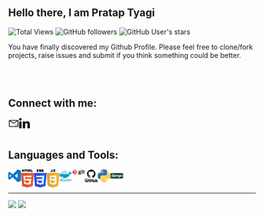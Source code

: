 ## Hello there, I am Pratap Tyagi
![Total Views](https://views.whatilearened.today/views/github/sharmas1ddharth/sharmas1ddharth.svg)
![GitHub followers](https://img.shields.io/github/followers/sharmas1ddharth?style=for-the-badge)
![GitHub User's stars](https://img.shields.io/github/stars/sharmas1ddharth?style=for-the-badge)
<br />

You have finally discovered my Github Profile. Please feel free to clone/fork projects, raise issues and submit if you think something could be better.

<br/>
<br/>

## Connect with me:
[<img align="left" alt="Siddharth | email" width="22px" src="https://github.com/S1ddharth-Sharma/S1ddharth-Sharma/blob/master/icons/social-media/email.png" />][email]
[<img align="left" alt="Siddharth | linkedin" width="22px" src="https://github.com/S1ddharth-Sharma/S1ddharth-Sharma/blob/master/icons/social-media/linkedin.svg" />][linkedin]

<br />
<br />

## Languages and Tools:
<img align="left" alt="Visual Studio Code" width="26px" src="https://github.com/S1ddharth-Sharma/S1ddharth-Sharma/blob/master/icons/tools/visual-studio-code.svg" />
<img align="left" alt="HTML5" width="26px" src="https://github.com/S1ddharth-Sharma/S1ddharth-Sharma/blob/master/icons/tools/html.svg" />
<img align="left" alt="CSS3" width="26px" src="https://github.com/S1ddharth-Sharma/S1ddharth-Sharma/blob/master/icons/tools/css.svg" />
<img align="left" alt="JavaScript" width="26px" src="https://github.com/S1ddharth-Sharma/S1ddharth-Sharma/blob/master/icons/tools/javascript.svg" />
<img align="left" alt="SQL" width="26px" src="https://github.com/S1ddharth-Sharma/S1ddharth-Sharma/blob/master/icons/tools/docker.svg" />
<img align="left" alt="Git" width="26px" src="https://github.com/S1ddharth-Sharma/S1ddharth-Sharma/blob/master/icons/tools/git.svg" />
<img align="left" alt="GitHub" width="26px" src="https://github.com/S1ddharth-Sharma/S1ddharth-Sharma/blob/master/icons/tools/github.svg" />
<img align="left" alt="Python" width="26px" src="https://github.com/S1ddharth-Sharma/S1ddharth-Sharma/blob/master/icons/tools/python.svg" />
<img align="left" alt="Python" width="26px" src="https://github.com/S1ddharth-Sharma/S1ddharth-Sharma/blob/master/icons/tools/django.svg" />
<br />
<br />





<!-- BLOG-POST-LIST:END -->

---
<img src="https://github-readme-stats.vercel.app/api?username=PratapTyagi&show_icons=true" />
<img src="https://github-readme-stats.vercel.app/api/top-langs/?username=PratapTyagi&layout=compact" />

[email]: tyagipratap111@gmail.com
[linkedin]: https://www.linkedin.com/in/siddharth-sharma-329bb1106/
